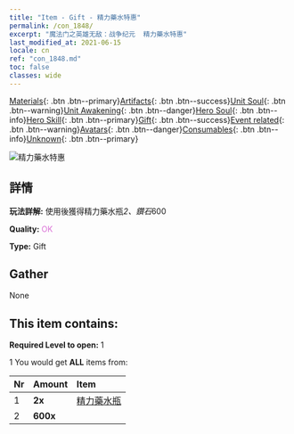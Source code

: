 ```yaml
---
title: "Item - Gift - 精力藥水特惠"
permalink: /con_1848/
excerpt: "魔法门之英雄无敌：战争纪元  精力藥水特惠"
last_modified_at: 2021-06-15
locale: cn
ref: "con_1848.md"
toc: false
classes: wide
---
```

 [Materials](/ItemsCN/){: .btn .btn--primary}[Artifacts](/ItemsCN/Artifacts/){: .btn .btn--success}[Unit Soul](/ItemsCN/UnitSoul/){: .btn .btn--warning}[Unit Awakening](/ItemsCN/UnitAwakening/){: .btn .btn--danger}[Hero Soul](/ItemsCN/HeroSoul/){: .btn .btn--info}[Hero Skill](/ItemsCN/HeroSkill/){: .btn .btn--primary}[Gift](/ItemsCN/Gift/){: .btn .btn--success}[Event related](/ItemsCN/Events/){: .btn .btn--warning}[Avatars](/ItemsCN/Avatars/){: .btn .btn--danger}[Consumables](/ItemsCN/Consumables/){: .btn .btn--info}[Unknown](/ItemsCN/Unknown/){: .btn .btn--primary}

 ![精力藥水特惠](/images/t/i_907470.png)

## 詳情
 **玩法詳解:** 使用後獲得精力藥水瓶*2、鑽石*600

 **Quality:** <span style="color: #DA70D6">OK</span>

 **Type:** Gift

## Gather

  None

## This item contains:

 **Required Level to open:** 1

 1 You would get **ALL** items  from:

  | Nr | Amount |     Item    |
  |:---|:-------|:------------|
  | 1 |  **2x** | [精力藥水瓶](/cn/Items/con_1850/) |  | 
  | 2 |  **600x** | <i class="fas fa-gem"/> |  | 
